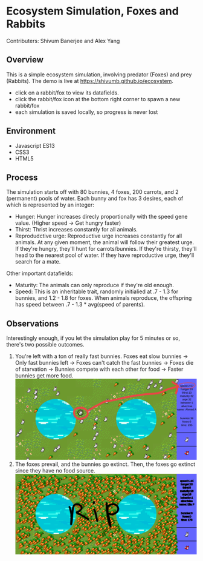# Ecosystem Simulation, Foxes and Rabbits
Contributers: Shivum Banerjee and Alex Yang
## Overview
This is a simple ecosystem simulation, involving predator (Foxes) and prey (Rabbits).
The demo is live at https://shivumb.github.io/ecosystem.
- click on a rabbit/fox to view its datafields.
- click the rabbit/fox icon at the bottom right corner to spawn a new rabbit/fox
- each simulation is saved locally, so progress is never lost
## Environment
* Javascript ES13
* CSS3
* HTML5
## Process
The simulation starts off with 80 bunnies, 4 foxes, 200 carrots, and 2 (permanent) pools of water. Each bunny and fox has 3 desires, each of which is represented by an integer:
- Hunger: Hunger increases direcly proportionally with the speed gene value. (Higher speed -> Get hungry faster)
- Thirst: Thrist increases constantly for all animals.
- Reprodudctive urge: Reproductive urge increases constantly for all animals.
At any given moment, the animal will follow their greatest urge. If they're hungry, they'll hunt for carrots/bunnies. If they're thirsty, they'll head to the nearest pool of water. If they have reproductive urge, they'll search for a mate.

Other important datafields:
- Maturity: The animals can only reproduce if they're old enough.
- Speed: This is an inheritable trait, randomly initialied at .7 - 1.3 for bunnies, and 1.2 - 1.8 for foxes. When animals reproduce, the offspring has speed between .7 - 1.3 * avg(speed of parents).
## Observations
Interestingly enough, if you let the simulation play for 5 minutes or so, there's two possible outcomes.
1. You're left with a ton of really fast bunnies. Foxes eat slow bunnies -> Only fast bunnies left -> Foxes can't catch the fast bunnies -> Foxes die of starvation -> Bunnies compete with each other for food -> Faster bunnies get more food.
![Diagram 1](/images/Ecosystem1.jpg?raw=true)
2. The foxes prevail, and the bunnies go extinct. Then, the foxes go extinct since they have no food source.
![Diagram 2](/images/Ecosystem2.jpg?raw=true)
